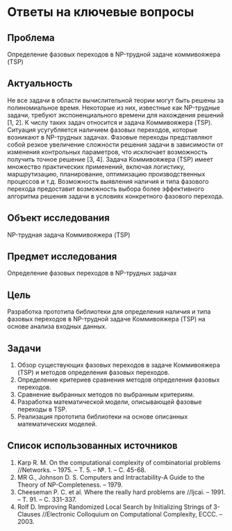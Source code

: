 # Ответы на ключевые вопросы

## Проблема
Определение фазовых переходов в NP-трудной задаче коммивояжера (TSP)

## Актуальность
Не все задачи в области вычислительной теории могут быть решены за полиномиальное время. Некоторые из них, известные как NP-трудные задачи, требуют экспоненциального времени для нахождения решений [1, 2]. К числу таких задач относится и задача Коммивояжера (TSP).
Ситуация усугубляется наличием фазовых переходов, которые возникают в NP-трудных задачах. Фазовые переходы представляют собой резкое увеличение сложности решения задачи в зависимости от изменения контрольных параметров, что  исключает возможность получить точное решение [3, 4].
Задача Коммивояжера (TSP) имеет множество практических применений, включая логистику, маршрутизацию, планирование, оптимизацию производственных процессов и т.д. Возможность выявления наличия и типа фазового перехода предоставит возможность выбора более эффективного алгоритма решения задачи в условиях конкретного фазового перехода. 

## Объект исследования
NP-трудная задача Коммивояжера (TSP)

## Предмет исследования
Определение фазовых переходов в NP-трудных задачах

## Цель
Разработка прототипа библиотеки для определения наличия и типа фазовых переходов в NP-трудной задаче Коммивояжера (TSP) на основе анализа входных данных.

## Задачи
1. Обзор существующих фазовых переходов в задаче Коммивояжера (TSP) и методов определения фазовых переходов.
2. Определение критериев сравнения методов определения фазовых переходов.
3. Сравнение выбранных методов по выбранным критериям.
4. Разработка математической модели, описывающей фазовые переходы в TSP.
5. Реализация прототипа библиотеки на основе описанных математических моделей.

## Список использованных источников 
1. Karp R. M. On the computational complexity of combinatorial problems //Networks. – 1975. – Т. 5. – №. 1. – С. 45-68.
2. MR G., Johnson D. S. Computers and Intractability-A Guide to the Theory of NP-Completeness. – 1979.
3. Cheeseman P. C. et al. Where the really hard problems are //Ijcai. – 1991. – Т. 91. – С. 331-337.
4. Rolf D. Improving Randomized Local Search by Initializing Strings of 3-Clauses //Electronic Colloquium on Computational Complexity, ECCC. – 2003.
